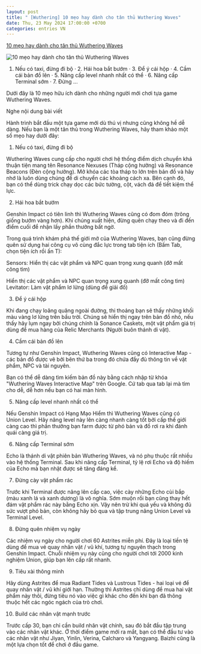 ```yaml
---
layout: post
title: " [Wuthering] 10 mẹo hay dành cho tân thủ Wuthering Waves"
date: Thu, 23 May 2024 17:00:00 +0700
categories: entries VN
---
```

[10 mẹo hay dành cho tân thủ Wuthering Waves](https://thethao247.vn/400-10-meo-hay-danh-cho-tan-thu-wuthering-waves-d328924.html)

![10 mẹo hay dành cho tân thủ Wuthering Waves](https://cdn-img.thethao247.vn/storage/files/haibui/social-thumb/2024/05/23/chrome-nphn9rfe1x-1716457911-165509avatar.png)

1. Nếu có taxi, đừng đi bộ · 2. Hái hoa bắt bướm · 3. Để ý cái hộp · 4. Cầm cái bản đồ lên · 5. Nâng cấp level nhanh nhất có thể · 6. Nâng cấp Terminal sớm · 7. Đừng ...

Dưới đây là 10 mẹo hữu ích dành cho những người mới chơi tựa game Wuthering Waves.

Nghe nội dung bài viết

Hành trình bắt đầu một tựa game mới dù thú vị nhưng cũng không hề dễ dàng. Nếu bạn là một tân thủ trong Wuthering Waves, hãy tham khảo một số mẹo hay dưới đây:

1. Nếu có taxi, đừng đi bộ

Wuthering Waves cung cấp cho người chơi hệ thống điểm dịch chuyển khá thuận tiện mang tên Resonance Nexuses (Tháp cộng hưởng) và Resonance Beacons (Đèn cộng hưởng). Mở khóa các tòa tháp to lớn trên bản đồ và hãy nhớ là luôn dùng chúng để di chuyển các khoảng cách xa. Bên cạnh đó, bạn có thể dùng trick chạy dọc các bức tường, cột, vách đá để tiết kiệm thể lực.

2. Hái hoa bắt bướm

Genshin Impact có tiên linh thì Wuthering Waves cũng có đom đóm (trông giống bướm vàng hơn). Khi chúng xuất hiện, đừng quên chạy theo và đi đến điểm cuối để nhận lấy phần thưởng bất ngờ.

Trong quá trình khám phá thế giới mở của Wuthering Waves, bạn cũng đừng quên sử dụng hai công cụ vô cùng đắc lực trong tab tiện ích (Bấm Tab, chọn tiện ích rồi ấn T):

Sensors: Hiển thị các vật phẩm và NPC quan trọng xung quanh (đỡ mất công tìm)

Hiển thị các vật phẩm và NPC quan trọng xung quanh (đỡ mất công tìm) Levitator: Làm vật phẩm lơ lửng (dùng để giải đố)

3. Để ý cái hộp

Khi đang chạy loăng quăng ngoài đường, thi thoảng bạn sẽ thấy những khối màu vàng lơ lửng trên bầu trời. Chúng sẽ hiển thị ngay trên bản đồ nhỏ, nếu thấy hãy lụm ngay bởi chúng chính là Sonance Caskets, một vật phẩm giá trị dùng để mua hàng của Relic Merchants (Người buôn thánh di vật).

4. Cầm cái bản đồ lên

Tương tự như Genshin Impact, Wuthering Waves cũng có Interactive Map - các bản đồ được vẽ bởi bên thứ ba trong đó chứa đầy đủ thông tin về vật phẩm, NPC và tài nguyên.

Bạn có thể dễ dàng tìm kiếm bản đồ này bằng cách nhập từ khóa "Wuthering Waves Interactive Map" trên Google. Cứ tab qua tab lại mà tìm cho dễ, dễ hơn nếu bạn có hai màn hình.

5. Nâng cấp level nhanh nhất có thể

Nếu Genshin Impact có Hạng Mạo Hiểm thì Wuthering Waves cũng có Union Level. Hãy nâng level này lên càng nhanh càng tốt bởi cấp thế giới càng cao thì phần thưởng bạn farm được từ phó bản và đồ rơi ra khi đánh quái càng giá trị.

6. Nâng cấp Terminal sớm

Echo là thánh di vật phiên bản Wuthering Waves, và nó phụ thuộc rất nhiều vào hệ thống Terminal. Sau khi nâng cấp Terminal, tỷ lệ rơi Echo và độ hiếm của Echo mà bạn nhặt được sẽ tăng đáng kể.

7. Đừng cày vật phẩm rác

Trước khi Terminal được nâng lên cấp cao, việc cày những Echo cùi bắp (màu xanh lá và xanh dương) là vô nghĩa. Sớm muộn rồi bạn cũng thay hết đám vật phẩm rác này bằng Echo xịn. Vậy nên trừ khi quá yếu và không đủ sức vượt phó bản, còn không hãy bỏ qua và tập trung nâng Union Level và Terminal Level.

8. Đừng quên nhiệm vụ ngày

Các nhiệm vụ ngày cho người chơi 60 Astrites miễn phí. Đây là loại tiền tệ dùng để mua vé quay nhân vật / vũ khí, tương tự nguyên thạch trong Genshin Impact. Chuỗi nhiệm vụ này cũng cho người chơi tới 2000 kinh nghiệm Union, giúp bạn lên cấp rất nhanh.

9. Tiêu xài thông minh

Hãy dùng Astrites để mua Radiant Tides và Lustrous Tides - hai loại vé để quay nhân vật / vũ khí giới hạn. Thường thì Astrites chỉ dùng để mua hai vật phẩm này thôi, đừng tiêu nó vào việc gì khác cho đến khi bạn đã thông thuộc hết các ngóc ngách của trò chơi.

10. Build các nhân vật mạnh trước

Trước cấp 30, bạn chỉ cần build nhân vật chính, sau đó bắt đầu tập trung vào các nhân vật khác. Ở thời điểm game mới ra mắt, bạn có thể đầu tư vào các nhân vật như Jiyan, Yinlin, Verina, Calcharo và Yangyang. Baizhi cũng là một lựa chọn tốt để chơi ở đầu game.

